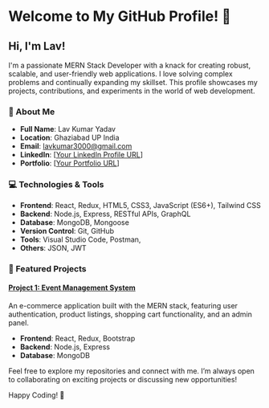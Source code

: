 # Welcome to My GitHub Profile! 👋

## Hi, I'm Lav!
I'm a passionate MERN Stack Developer with a knack for creating robust, scalable, and user-friendly web applications. I love solving complex problems and continually expanding my skillset. This profile showcases my projects, contributions, and experiments in the world of web development.

### 🚀 About Me
- **Full Name**: Lav Kumar Yadav
- **Location**: Ghaziabad UP India
- **Email**: lavkumar3000@gmail.com
- **LinkedIn**: [[Your LinkedIn Profile URL](https://www.linkedin.com/in/lav-kumar-yadav-b26853223/)]
- **Portfolio**: [[Your Portfolio URL](https://lav-kumar-yadav.onrender.com/)]

### 💻 Technologies & Tools
- **Frontend**: React, Redux, HTML5, CSS3, JavaScript (ES6+), Tailwind CSS
- **Backend**: Node.js, Express, RESTful APIs, GraphQL
- **Database**: MongoDB, Mongoose
- **Version Control**: Git, GitHub
- **Tools**: Visual Studio Code, Postman, 
- **Others**: JSON, JWT

### 🌟 Featured Projects

#### [Project 1: Event Management System](https://event-booking-and-management-system.onrender.com/)
An e-commerce application built with the MERN stack, featuring user authentication, product listings, shopping cart functionality, and an admin panel.

- **Frontend**: React, Redux, Bootstrap
- **Backend**: Node.js, Express
- **Database**: MongoDB


Feel free to explore my repositories and connect with me. I’m always open to collaborating on exciting projects or discussing new opportunities!

Happy Coding! 🚀
